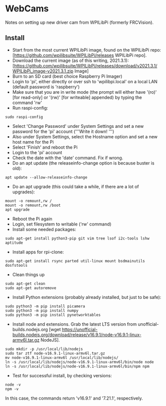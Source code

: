 # WebCams 

Notes on setting up new driver cam from WPILibPi (formerly FRCVision).

## Install 

 * Start from the most current WPILibPi image, found on the WPILibPi repo: [https://github.com/wpilibsuite/WPILibPi/releases WPILibPi repo].
 * Download the current image (as of this writing, 2021.3.1): [https://github.com/wpilibsuite/WPILibPi/releases/download/v2021.3.1/WPILibPi_image-v2021.3.1.zip Image]
 * Burn to an SD card (best choice Raspberry Pi Imager)
 * Login to 'pi', either directly or over ssh to 'wpilibpi.local' on a local LAN (default password is 'raspberry')
 * Make sure that you are in write mode (the prompt will either have '(ro)' [for read-only] or '(rw)' [for writeable] appended) by typing the command 'rw'
 * Run raspi-config:
```
sudo raspi-config
```
 * Select 'Change Password' under System Settings and set a new password for the 'pi' account ('''Write it down! ''')
 * Also under System Settings, select the Hostname option and set a new host name for the Pi
 * Select 'Finish' and reboot the Pi
 * Login to the 'pi' account
 * Check the date with the 'date' command.  Fix if wrong.
 * Do an apt update (the releaseinfo-change option is because buster is old):
```
apt update --allow-releaseinfo-change
```
 * Do an apt upgrade (this could take a while, if there are a lot of upgrades):
```
mount -o remount,rw /
mount -o remount,rw /boot
apt upgrade
```
 * Reboot the Pi again
 * Login, set filesystem to writable ('rw' command)
 * Install some needed packages:
```
sudo apt-get install python3-pip git vim tree lsof i2c-tools lshw aptitude
```
 * Install apps for rpi-clone:
```
sudo apt-get install rsync parted util-linux mount bsdmainutils dosfstools
```
 * Clean things up
```
sudo apt-get clean
sudo apt-get autoremove
```
 * Install Python extensions (probably already installed, but just to be safe):
```
sudo python3 -m pip install picamera
sudo python3 -m pip install numpy
sudo python3 -m pip install pynetworktables
```
 * Install node and extensions.  Grab the latest LTS version from unofficial-builds.nodejs.org [wget https://unofficial-builds.nodejs.org/download/release/v16.9.1/node-v16.9.1-linux-armv6l.tar.gz NodeJS].
```
sudo mkdir -p /usr/local/lib/nodejs
sudo tar ztf node-v16.9.1-linux-armv6l.tar.gz
mv node-v16.9.1-linux-armv6l /usr/local/lib/nodejs/
ln -s /usr/local/lib/nodejs/node-v16.9.1-linux-armv6l/bin/node node
ln -s /usr/local/lib/nodejs/node-v16.9.1-linux-armv6l/bin/npm npm
```
 * Test for successful install, by checking versions:
```
node -v
npm -v
```
 In this case, the commands return 'v16.9.1' and '7.21.1', respectively.


